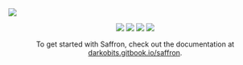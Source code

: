 <a href="#top" id="top">
  <img src="https://user-images.githubusercontent.com/441546/184806432-c3494ae8-0d1b-49cd-adb8-d29fb97d2969.png" style="max-width: 100%;">
</a>
<p align="center">
  <a href="https://www.npmjs.com/package/@darkobits/saffron"><img src="https://img.shields.io/npm/v/@darkobits/saffron.svg?style=flat-square"></a>
  <a href="https://github.com/darkobits/saffron/actions?query=workflow%3ACI"><img src="https://img.shields.io/github/actions/workflow/status/darkobits/saffron/ci.yml?style=flat-square"></a>
  <a href="https://depfu.com/github/darkobits/saffron"><img src="https://img.shields.io/depfu/darkobits/saffron?style=flat-square"></a>
  <a href="https://conventionalcommits.org"><img src="https://img.shields.io/static/v1?label=commits&message=conventional&style=flat-square&color=398AFB"></a>
</p>
<p align="center">
  To get started with Saffron, check out the documentation at <a href="https://darkobits.gitbook.io/saffron">darkobits.gitbook.io/saffron</a>.
</p>
